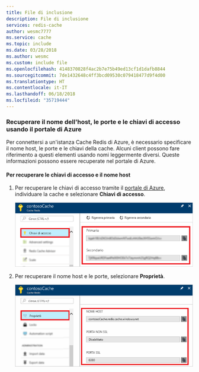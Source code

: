 ```yaml
---
title: File di inclusione
description: File di inclusione
services: redis-cache
author: wesmc7777
ms.service: cache
ms.topic: include
ms.date: 03/28/2018
ms.author: wesmc
ms.custom: include file
ms.openlocfilehash: 4148370828f4ac2b7e75b49ed13cf1d1dafb8844
ms.sourcegitcommit: 7de1432648c4ff3bcd09530c079418477d9f4d00
ms.translationtype: HT
ms.contentlocale: it-IT
ms.lasthandoff: 06/18/2018
ms.locfileid: "35719444"
---
```

### <a name="retrieve-host-name-ports-and-access-keys-by-using-the-azure-portal"></a>Recuperare il nome dell'host, le porte e le chiavi di accesso usando il portale di Azure

Per connettersi a un'istanza Cache Redis di Azure, è necessario specificare il nome host, le porte e le chiavi della cache. Alcuni client possono fare riferimento a questi elementi usando nomi leggermente diversi. Queste informazioni possono essere recuperate nel portale di Azure.

#### <a name="to-retrieve-the-access-keys-and-host-name"></a>Per recuperare le chiavi di accesso e il nome host

1. Per recuperare le chiavi di accesso tramite il [portale di Azure](https://portal.azure.com), individuare la cache e selezionare **Chiavi di accesso**. 

    ![Chiavi di Cache Redis di Azure](media/redis-cache-access-keys/redis-cache-keys.png)

2. Per recuperare il nome host e le porte, selezionare **Proprietà**.

    ![Proprietà di Cache Redis di Azure](media/redis-cache-access-keys/redis-cache-hostname-ports.png)

